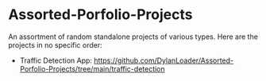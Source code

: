 # Assorted-Porfolio-Projects
An assortment of random standalone projects of various types. Here are the projects in no specific order:

- Traffic Detection App: https://github.com/DylanLoader/Assorted-Porfolio-Projects/tree/main/traffic-detection
